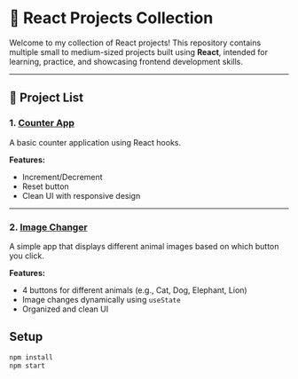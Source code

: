 # 🧠 React Projects Collection

Welcome to my collection of React projects! This repository contains multiple small to medium-sized projects built using **React**, intended for learning, practice, and showcasing frontend development skills.

---

## 📁 Project List

### 1. [Counter App](./my-vite-project-01/)
A basic counter application using React hooks.

**Features:**
- Increment/Decrement
- Reset button
- Clean UI with responsive design

---
### 2. [Image Changer](./image-changer/)
A simple app that displays different animal images based on which button you click.

**Features:**
- 4 buttons for different animals (e.g., Cat, Dog, Elephant, Lion)
- Image changes dynamically using `useState`
- Organized and clean UI

## Setup

```bash
npm install
npm start
